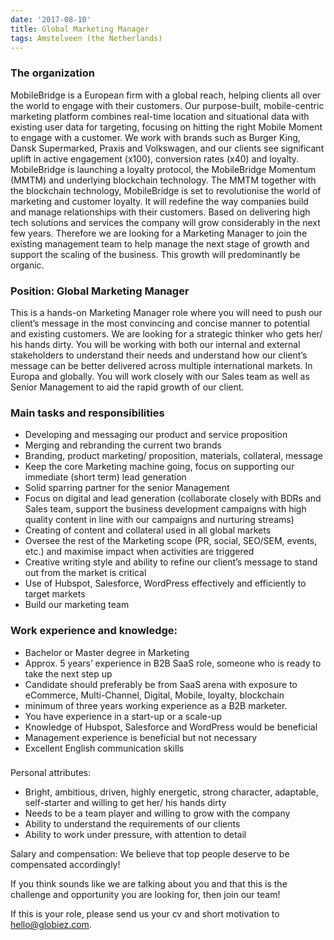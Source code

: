 ```yaml
---
date: '2017-08-10'
title: Global Marketing Manager
tags: Amstelveen (the Netherlands)
---
```

### The organization
MobileBridge is a European firm with a global reach, helping clients all over the world to engage with their customers. Our purpose-built, mobile-centric marketing platform combines real-time location and situational data with existing user data for targeting, focusing on hitting the right Mobile Moment to engage with a customer. We work with brands such as Burger King, Dansk Supermarked, Praxis and Volkswagen, and our clients see significant uplift in active engagement (x100), conversion rates (x40) and loyalty.
MobileBridge is launching a loyalty protocol, the MobileBridge Momentum (MMTM) and underlying blockchain technology. The MMTM together with the blockchain technology, MobileBridge is set to revolutionise the world of marketing and customer loyalty. It will redefine the way companies build and manage relationships with their customers.
Based on delivering high tech solutions and services the company will grow considerably in the next few years. Therefore we are looking for a Marketing Manager to join the existing management team to help manage the next stage of growth and support the scaling of the business. This growth will predominantly be organic.
### Position: Global Marketing Manager
This is a hands-on Marketing Manager role where you will need to push our client’s message in the most convincing and concise manner to potential and existing customers. We are looking for a strategic thinker who gets her/ his hands dirty.
You will be working with both our internal and external stakeholders to understand their needs and understand how our client’s message can be better delivered across multiple international markets. In Europa and globally. You will work closely with our Sales team as well as Senior Management to aid the rapid growth of our client.
### Main tasks and responsibilities
* Developing and messaging our product and service proposition
* Merging and rebranding the current two brands
* Branding, product marketing/ proposition, materials, collateral, message
* Keep the core Marketing machine going, focus on supporting our immediate (short term) lead generation
* Solid sparring partner for the senior Management
* Focus on digital and lead generation (collaborate closely with BDRs and Sales team, support the business development campaigns with high quality content in line with our campaigns and nurturing streams)
* Creating of content and collateral used in all global markets
* Oversee the rest of the Marketing scope (PR, social, SEO/SEM, events, etc.) and maximise impact when activities are triggered
* Creative writing style and ability to refine our client’s message to stand out from the market is critical
* Use of Hubspot, Salesforce, WordPress effectively and efficiently to target markets
* Build our marketing team


### Work experience and knowledge:
* Bachelor or Master degree in Marketing
* Approx. 5 years’ experience in B2B SaaS role, someone who is ready to take the next step up
* Candidate should preferably be from SaaS arena with exposure to eCommerce, Multi-Channel, Digital, Mobile, loyalty, blockchain
* minimum of three years working experience as a B2B marketer. 
* You have experience in a start-up or a scale-up
* Knowledge of Hubspot, Salesforce and WordPress would be beneficial
* Management experience is beneficial but not necessary
* Excellent English communication skills
### 
Personal attributes:
* Bright, ambitious, driven, highly energetic, strong character, adaptable, self-starter and willing to get her/ his hands dirty
* Needs to be a team player and willing to grow with the company
* Ability to understand the requirements of our clients
* Ability to work under pressure, with attention to detail 

Salary and compensation: We believe that top people deserve to be compensated accordingly!

If you think sounds like we are talking about you and that this is the challenge and opportunity you are looking for, then join our team!

If this is your role, please send us your cv and short motivation to hello@globiez.com.
